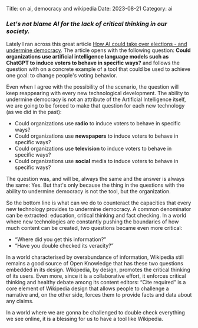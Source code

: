 Title: on ai, democracy and wikipedia
Date: 2023-08-21
Category: ai

### _Let's not blame AI for the lack of critical thinking in our society._

Lately I ran across this great article [How AI could take over elections - and undermine democracy](https://medium.com/the-conversation/how-ai-could-take-over-elections-and-undermine-democracy-83a923b54b4a). The article opens with the following question: **Could organizations use artificial intelligence language models such as ChatGPT to induce voters to behave in specific ways?** and follows the question with on a concrete example of a tool that could be used to achieve one goal: to change people's voting behavior.

Even when I agree with the possibility of the scenario, the question will keep reappearing with every new technological development. The ability to undermine democracy is not an attribute of the Artificial Intelligence itself, we are going to be forced to make that question for each new technology (as we did in the past):

*   Could organizations use **radio** to induce voters to behave in specific ways?
*   Could organizations use **newspapers** to induce voters to behave in specific ways?
*   Could organizations use **television** to induce voters to behave in specific ways?
*   Could organizations use **social** media to induce voters to behave in specific ways?

The question was, and will be, always the same and the answer is always the same: Yes. But that's only because the thing in the questions with the ability to undermine democracy is not the tool, but the organization.

So the bottom line is what can we do to counteract the capacities that every new technology provides to undermine democracy. A common denominator can be extracted: education, critical thinking and fact checking. In a world where new technologies are constantly pushing the boundaries of how much content can be created, two questions became even more critical:

*   “Where did you get this information?”
*   “Have you double checked its veracity?”

In a world characterised by overabundance of information, Wikipedia still remains a good source of Open Knowledge that has these two questions embedded in its design. Wikipedia, by design, promotes the critical thinking of its users. Even more, since it is a collaborative effort, it enforces critical thinking and healthy debate among its content editors: “Cite required” is a core element of Wikipedia design that allows people to challenge a narrative and, on the other side, forces them to provide facts and data about any claims.

In a world where we are gonna be challenged to double check everything we see online, it is a blessing for us to have a tool like Wikipedia.
